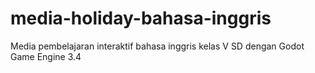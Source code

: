 # media-holiday-bahasa-inggris
Media pembelajaran interaktif bahasa inggris kelas V SD dengan Godot Game Engine 3.4
